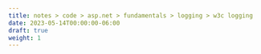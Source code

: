 ```yaml
---
title: notes > code > asp.net > fundamentals > logging > w3c logging
date: 2023-05-14T00:00:00-06:00
draft: true
weight: 1
---
```


